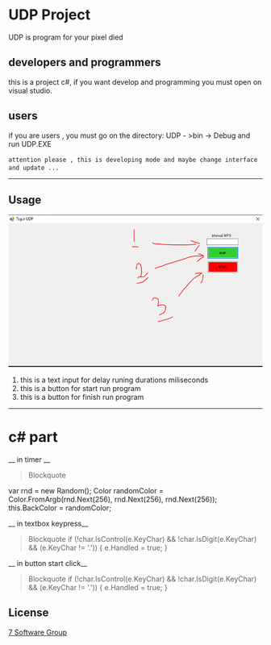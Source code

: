 # UDP Project
UDP is program for your pixel died

## developers and programmers
this is a project c#, if you want develop and programming you must open on visual studio.
## users
if you are users , you must go on the directory: 
UDP - >bin -> Debug  and run UDP.EXE

```
attention please , this is developing mode and maybe change interface and update ...
```
---
## Usage
![Image](https://raw.githubusercontent.com/7soft2019/UDPix/master/UDP/Capture-Screen.PNG)
1. this is a text input for delay runing durations miliseconds
2. this is a button for start run program
3. this is a button for finish run program
---
# c# part

__ in timer __
> Blockquote

 var rnd = new Random();
            Color randomColor = Color.FromArgb(rnd.Next(256), rnd.Next(256), rnd.Next(256));
            this.BackColor = randomColor;

__ in textbox keypress__           
> Blockquote
 if (!char.IsControl(e.KeyChar) && !char.IsDigit(e.KeyChar) && (e.KeyChar != '.'))
            {
                e.Handled = true;
            }
            
__ in button start click__
> Blockquote
 if (!char.IsControl(e.KeyChar) && !char.IsDigit(e.KeyChar) && (e.KeyChar != '.'))
            {
                e.Handled = true;
            }



## License
[7 Software Group](http://7sg.ir)
